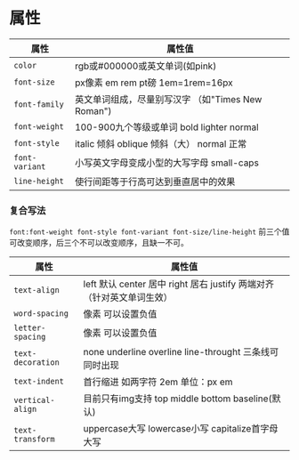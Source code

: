 # 属性
| 属性           | 属性值                                             |
| -------------- | -------------------------------------------------- |
| `color`        | rgb或#000000或英文单词(如pink)                     |
| `font-size`    | px像素 em rem pt磅 1em=1rem=16px                   |
| `font-family`  | 英文单词组成，尽量别写汉字  （如"Times New Roman") |
| `font-weight`  | 100-900九个等级或单词 bold lighter normal          |
| `font-style`   | italic 倾斜 oblique 倾斜（大） normal 正常         |
| `font-variant` | 小写英文字母变成小型的大写字母 small-caps          |
| `line-height`  | 使行间距等于行高可达到垂直居中的效果                   |

### 复合写法
`font:font-weight font-style font-variant font-size/line-height`
前三个值可改变顺序，后三个不可以改变顺序，且缺一不可。

| 属性              | 属性值                                                                |
| ----------------- | --------------------------------------------------------------------- |
| `text-align`      | left 默认 center 居中 right 居右 justify 两端对齐（针对英文单词生效） |
| `word-spacing`    | 像素 可以设置负值                                                     |
| `letter-spacing`  | 像素 可以设置负值                                                     |
| `text-decoration` | none underline overline line-throught 三条线可同时出现                |
| `text-indent`     | 首行缩进 如两字符 2em 单位：px em                                     |
| `vertical-align`  | 目前只有img支持 top middle bottom baseline(默认)                      |
| `text-transform`  | uppercase大写 lowercase小写 capitalize首字母大写                                                                      |
